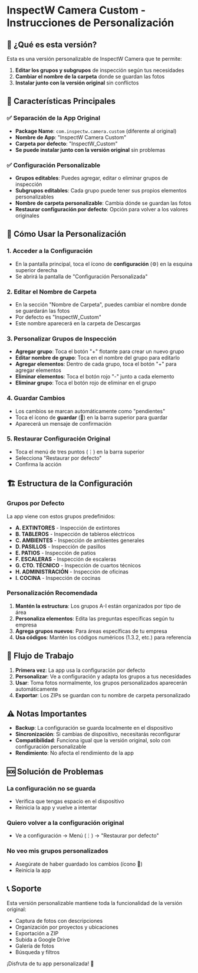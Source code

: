 # InspectW Camera Custom - Instrucciones de Personalización

## 🎯 ¿Qué es esta versión?

Esta es una versión personalizable de InspectW Camera que te permite:

1. **Editar los grupos y subgrupos** de inspección según tus necesidades
2. **Cambiar el nombre de la carpeta** donde se guardan las fotos
3. **Instalar junto con la versión original** sin conflictos

## 🔧 Características Principales

### ✅ Separación de la App Original
- **Package Name**: `com.inspectw.camera.custom` (diferente al original)
- **Nombre de App**: "InspectW Camera Custom"
- **Carpeta por defecto**: "InspectW_Custom"
- **Se puede instalar junto con la versión original** sin problemas

### ✅ Configuración Personalizable
- **Grupos editables**: Puedes agregar, editar o eliminar grupos de inspección
- **Subgrupos editables**: Cada grupo puede tener sus propios elementos personalizables
- **Nombre de carpeta personalizable**: Cambia dónde se guardan las fotos
- **Restaurar configuración por defecto**: Opción para volver a los valores originales

## 📱 Cómo Usar la Personalización

### 1. Acceder a la Configuración
- En la pantalla principal, toca el ícono de **configuración** (⚙️) en la esquina superior derecha
- Se abrirá la pantalla de "Configuración Personalizada"

### 2. Editar el Nombre de Carpeta
- En la sección "Nombre de Carpeta", puedes cambiar el nombre donde se guardarán las fotos
- Por defecto es "InspectW_Custom"
- Este nombre aparecerá en la carpeta de Descargas

### 3. Personalizar Grupos de Inspección
- **Agregar grupo**: Toca el botón "+" flotante para crear un nuevo grupo
- **Editar nombre de grupo**: Toca en el nombre del grupo para editarlo
- **Agregar elementos**: Dentro de cada grupo, toca el botón "+" para agregar elementos
- **Eliminar elementos**: Toca el botón rojo "-" junto a cada elemento
- **Eliminar grupo**: Toca el botón rojo de eliminar en el grupo

### 4. Guardar Cambios
- Los cambios se marcan automáticamente como "pendientes"
- Toca el ícono de **guardar** (💾) en la barra superior para guardar
- Aparecerá un mensaje de confirmación

### 5. Restaurar Configuración Original
- Toca el menú de tres puntos (⋮) en la barra superior
- Selecciona "Restaurar por defecto"
- Confirma la acción

## 🏗️ Estructura de la Configuración

### Grupos por Defecto
La app viene con estos grupos predefinidos:
- **A. EXTINTORES** - Inspección de extintores
- **B. TABLEROS** - Inspección de tableros eléctricos
- **C. AMBIENTES** - Inspección de ambientes generales
- **D. PASILLOS** - Inspección de pasillos
- **E. PATIOS** - Inspección de patios
- **F. ESCALERAS** - Inspección de escaleras
- **G. CTO. TÉCNICO** - Inspección de cuartos técnicos
- **H. ADMINISTRACIÓN** - Inspección de oficinas
- **I. COCINA** - Inspección de cocinas

### Personalización Recomendada
1. **Mantén la estructura**: Los grupos A-I están organizados por tipo de área
2. **Personaliza elementos**: Edita las preguntas específicas según tu empresa
3. **Agrega grupos nuevos**: Para áreas específicas de tu empresa
4. **Usa códigos**: Mantén los códigos numéricos (1.3.2, etc.) para referencia

## 🔄 Flujo de Trabajo

1. **Primera vez**: La app usa la configuración por defecto
2. **Personalizar**: Ve a configuración y adapta los grupos a tus necesidades
3. **Usar**: Toma fotos normalmente, los grupos personalizados aparecerán automáticamente
4. **Exportar**: Los ZIPs se guardan con tu nombre de carpeta personalizado

## ⚠️ Notas Importantes

- **Backup**: La configuración se guarda localmente en el dispositivo
- **Sincronización**: Si cambias de dispositivo, necesitarás reconfigurar
- **Compatibilidad**: Funciona igual que la versión original, solo con configuración personalizable
- **Rendimiento**: No afecta el rendimiento de la app

## 🆘 Solución de Problemas

### La configuración no se guarda
- Verifica que tengas espacio en el dispositivo
- Reinicia la app y vuelve a intentar

### Quiero volver a la configuración original
- Ve a configuración → Menú (⋮) → "Restaurar por defecto"

### No veo mis grupos personalizados
- Asegúrate de haber guardado los cambios (ícono 💾)
- Reinicia la app

## 📞 Soporte

Esta versión personalizable mantiene toda la funcionalidad de la versión original:
- Captura de fotos con descripciones
- Organización por proyectos y ubicaciones
- Exportación a ZIP
- Subida a Google Drive
- Galería de fotos
- Búsqueda y filtros

¡Disfruta de tu app personalizada! 🎉
